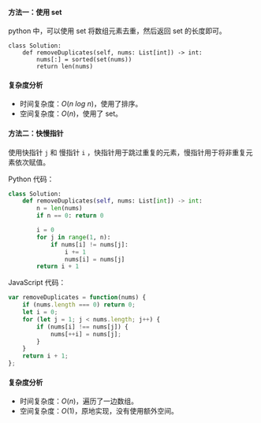 #### 方法一：使用 set

python 中，可以使用 set 将数组元素去重，然后返回 set 的长度即可。

```python3
class Solution:
    def removeDuplicates(self, nums: List[int]) -> int:
        nums[:] = sorted(set(nums))
        return len(nums)
```

#### 复杂度分析

- 时间复杂度：$O(n\ \textit{log} \ n)$，使用了排序。
- 空间复杂度：$O(n)$，使用了 set。

#### 方法二：快慢指针

使用快指针 `j` 和 慢指针 `i` ，快指针用于跳过重复的元素，慢指针用于将非重复元素依次赋值。

Python 代码：

```python
class Solution:
    def removeDuplicates(self, nums: List[int]) -> int:
        n = len(nums)
        if n == 0: return 0

        i = 0
        for j in range(1, n):
            if nums[i] != nums[j]:
                i += 1
                nums[i] = nums[j]
        return i + 1
```

JavaScript 代码：

```JavaScript
var removeDuplicates = function(nums) {
    if (nums.length === 0) return 0;
    let i = 0;
    for (let j = 1; j < nums.length; j++) {
        if (nums[i] !== nums[j]) {
            nums[++i] = nums[j];
        }
    }
    return i + 1;
};
```

#### 复杂度分析

- 时间复杂度：$O(n)$，遍历了一边数组。
- 空间复杂度：$O(1)$，原地实现，没有使用额外空间。
